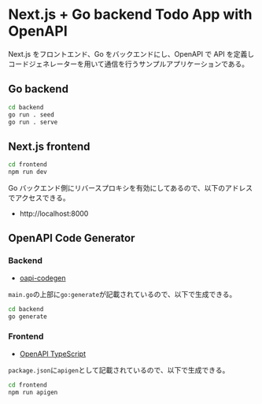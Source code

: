 # Next.js + Go backend Todo App with OpenAPI

Next.js をフロントエンド、Go をバックエンドにし、OpenAPI で API を定義しコードジェネレーターを用いて通信を行うサンプルアプリケーションである。

## Go backend

```bash
cd backend
go run . seed
go run . serve
```

## Next.js frontend

```bash
cd frontend
npm run dev
```

Go バックエンド側にリバースプロキシを有効にしてあるので、以下のアドレスでアクセスできる。

- http://localhost:8000

## OpenAPI Code Generator

### Backend

- [oapi-codegen](https://github.com/oapi-codegen/oapi-codegen)

`main.go`の上部に`go:generate`が記載されているので、以下で生成できる。

```bash
cd backend
go generate
```

### Frontend

- [OpenAPI TypeScript](https://openapi-ts.dev/)

`package.json`に`apigen`として記載されているので、以下で生成できる。

```bash
cd frontend
npm run apigen
```
